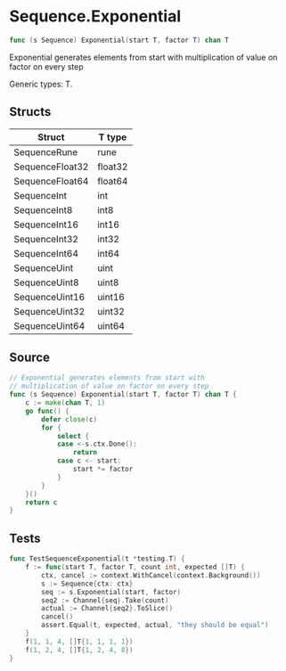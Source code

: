 # Sequence.Exponential

```go
func (s Sequence) Exponential(start T, factor T) chan T
```

Exponential generates elements from start with multiplication of value on factor on every step

Generic types: T.

## Structs

| Struct | T type |
| ------ | ------ |
| SequenceRune | rune |
| SequenceFloat32 | float32 |
| SequenceFloat64 | float64 |
| SequenceInt | int |
| SequenceInt8 | int8 |
| SequenceInt16 | int16 |
| SequenceInt32 | int32 |
| SequenceInt64 | int64 |
| SequenceUint | uint |
| SequenceUint8 | uint8 |
| SequenceUint16 | uint16 |
| SequenceUint32 | uint32 |
| SequenceUint64 | uint64 |

## Source

```go
// Exponential generates elements from start with
// multiplication of value on factor on every step
func (s Sequence) Exponential(start T, factor T) chan T {
	c := make(chan T, 1)
	go func() {
		defer close(c)
		for {
			select {
			case <-s.ctx.Done():
				return
			case c <- start:
				start *= factor
			}
		}
	}()
	return c
}
```

## Tests

```go
func TestSequenceExponential(t *testing.T) {
	f := func(start T, factor T, count int, expected []T) {
		ctx, cancel := context.WithCancel(context.Background())
		s := Sequence{ctx: ctx}
		seq := s.Exponential(start, factor)
		seq2 := Channel{seq}.Take(count)
		actual := Channel{seq2}.ToSlice()
		cancel()
		assert.Equal(t, expected, actual, "they should be equal")
	}
	f(1, 1, 4, []T{1, 1, 1, 1})
	f(1, 2, 4, []T{1, 2, 4, 8})
}
```